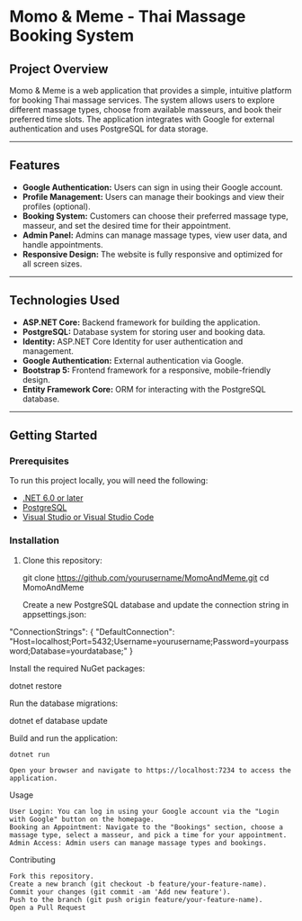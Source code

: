# Momo & Meme - Thai Massage Booking System

## Project Overview

Momo & Meme is a web application that provides a simple, intuitive platform for booking Thai massage services. The system allows users to explore different massage types, choose from available masseurs, and book their preferred time slots. The application integrates with Google for external authentication and uses PostgreSQL for data storage.

---

## Features

- **Google Authentication:** Users can sign in using their Google account.
- **Profile Management:** Users can manage their bookings and view their profiles (optional).
- **Booking System:** Customers can choose their preferred massage type, masseur, and set the desired time for their appointment.
- **Admin Panel:** Admins can manage massage types, view user data, and handle appointments.
- **Responsive Design:** The website is fully responsive and optimized for all screen sizes.

---

## Technologies Used

- **ASP.NET Core:** Backend framework for building the application.
- **PostgreSQL:** Database system for storing user and booking data.
- **Identity:** ASP.NET Core Identity for user authentication and management.
- **Google Authentication:** External authentication via Google.
- **Bootstrap 5:** Frontend framework for a responsive, mobile-friendly design.
- **Entity Framework Core:** ORM for interacting with the PostgreSQL database.

---

## Getting Started

### Prerequisites

To run this project locally, you will need the following:

- [.NET 6.0 or later](https://dotnet.microsoft.com/download)
- [PostgreSQL](https://www.postgresql.org/download/)
- [Visual Studio or Visual Studio Code](https://code.visualstudio.com/)

### Installation

1. Clone this repository:

   git clone https://github.com/yourusername/MomoAndMeme.git
   cd MomoAndMeme

    Create a new PostgreSQL database and update the connection string in appsettings.json:

"ConnectionStrings": {
    "DefaultConnection": "Host=localhost;Port=5432;Username=yourusername;Password=yourpassword;Database=yourdatabase;"
}

Install the required NuGet packages:

dotnet restore

Run the database migrations:

dotnet ef database update

Build and run the application:

    dotnet run

    Open your browser and navigate to https://localhost:7234 to access the application.

Usage

    User Login: You can log in using your Google account via the "Login with Google" button on the homepage.
    Booking an Appointment: Navigate to the "Bookings" section, choose a massage type, select a masseur, and pick a time for your appointment.
    Admin Access: Admin users can manage massage types and bookings.

Contributing

    Fork this repository.
    Create a new branch (git checkout -b feature/your-feature-name).
    Commit your changes (git commit -am 'Add new feature').
    Push to the branch (git push origin feature/your-feature-name).
    Open a Pull Request